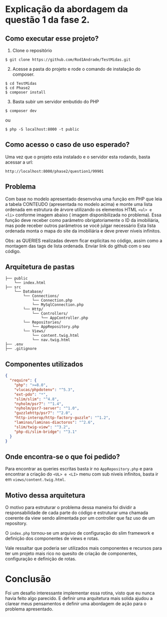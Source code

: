 # Explicação da abordagem da questão 1 da fase 2.

## Como executar esse projeto?

1. Clone o repositório

```shell
$ git clone https://github.com/Rod1Andrade/TestMidas.git
```

2. Acesse a pasta do projeto e rode o comando de instalação do composer.
```shell
$ cd TestMidas
$ cd Phase2
$ composer install
```

3. Basta subir um servidor embutido do PHP
```shell
$ composer dev
```
ou 
```shell
$ php -S localhost:8000 -t public
```

## Como acesso o caso de uso esperado?

Uma vez que o projeto esta instalado e o servidor esta rodando,
basta acessar a url:

```
http://localhost:8000/phase2/question1/99901
```

## Problema

Com base no modelo apresentado desenvolva uma função em PHP que leia a tabela CONTEUDO (apresentada no modelo acima) e
monte uma lista ordenada em estrutura de árvore utilizando os elementos HTML ``<ul> e <li>`` conforme imagem abaixo (
imagem disponibilizada no problema). Essa função deve receber como parâmetro obrigatoriamente o ID da imobiliária, mas
pode receber outros parâmetros se você julgar necessário Esta lista ordenada monta o mapa do site da imobiliária e deve
prever níveis infinitos.

Obs: as QUERIES realizadas devem ficar explicitas no código, assim como a montagem das tags de lista ordenada. Enviar
link do github com o seu código.

## Arquitetura de pastas
```
├── public
    └── index.html
├── src
    └── Database/
        └── Connections/
            └── Connection.php
            └── MySqlConnection.php
        └── Http/
            └── Controllers/
                └── AppController.php
        └── Repositories/
            └── AppRepository.php
        └── Views/
            └── content.twig.html
            └── nav.twig.html
├── .env
├── .gitignore
```

## Componentes utilizados

```json
{
  "require": {
    "php": ">=8.0",
    "vlucas/phpdotenv": "^5.3",
    "ext-pdo": "*",
    "slim/slim": "^4.8",
    "nyholm/psr7": "^1.4",
    "nyholm/psr7-server": "^1.0",
    "guzzlehttp/psr7": "^2.0",
    "http-interop/http-factory-guzzle": "^1.2",
    "laminas/laminas-diactoros": "^2.6",
    "slim/twig-view": "^3.2",
    "php-di/slim-bridge": "^3.1"
  }
}
```

## Onde encontra-se o que foi pedido?

Para encontrar as queries escritas basta ir no ``AppRepository.php`` e para encontrar a criação do ``<UL> e <LI>`` menu com sub niveis infinitos, 
basta ir em ``views/content.twig.html``.

## Motivo dessa arquitetura

O motivo para estruturar o problema dessa maneira foi dividir a responsabilidade
de cada parte do código e estruturar uma chamada coerente da view sendo alimentada por um
controller que faz uso de um repository.

O ``index.php`` tornou-se um arquivo de configuração do slim framework
e definição dos componentes de views e rotas.

Vale ressaltar que poderia ser utilizados mais componentes e recursos para
ter um projeto mais rico no quesito de criação de componentes, configuração e definição
de rotas.

# Conclusão

Foi um desafio interessante implementar essa rotina, visto que eu nunca havia feito algo parecido.
E definir uma arquitetura mais solida ajudou a clarear meus pensamentos 
e definir uma abordagem de ação para o problema apresentado.

